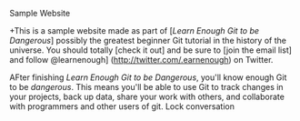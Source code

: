  Sample Website

 +This is a sample website made as part of [*Learn Enough Git to be Dangerous*] possibly the greatest beginner Git tutorial in the history of the universe. You should totally [check it out] and be sure to [join the email list] and follow @learnenough] (http://twitter.com/.earnenough) on Twitter.

 AFter finishing *Learn Enough Git to be Dangerous*, you'll know enough Git to be *dangerous*. This means you'll be able to use Git to track changes in your projects, back up data, share your work with others, and collaborate with programmers and other users of git.
 Lock conversation
